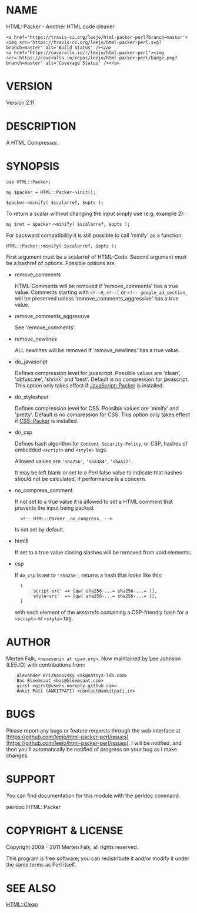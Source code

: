 # NAME

HTML::Packer - Another HTML code cleaner

<div>

    <a href='https://travis-ci.org/leejo/html-packer-perl?branch=master'><img src='https://travis-ci.org/leejo/html-packer-perl.svg?branch=master' alt='Build Status' /></a>
    <a href='https://coveralls.io/r/leejo/html-packer-perl'><img src='https://coveralls.io/repos/leejo/html-packer-perl/badge.png?branch=master' alt='Coverage Status' /></a>
</div>

# VERSION

Version 2.11

# DESCRIPTION

A HTML Compressor.

# SYNOPSIS

    use HTML::Packer;

    my $packer = HTML::Packer->init();

    $packer->minify( $scalarref, $opts );

To return a scalar without changing the input simply use (e.g. example 2):

    my $ret = $packer->minify( $scalarref, $opts );

For backward compatibility it is still possible to call 'minify' as a function:

    HTML::Packer::minify( $scalarref, $opts );

First argument must be a scalarref of HTML-Code.
Second argument must be a hashref of options. Possible options are

- remove\_comments

    HTML-Comments will be removed if 'remove\_comments' has a true value.  Comments starting with `<!--#`,
    `<!--[` or `<!-- google_ad_section_` will be preserved unless 'remove\_comments\_aggressive' has a true value. 

- remove\_comments\_aggressive

    See 'remove\_comments'.

- remove\_newlines

    ALL newlines will be removed if 'remove\_newlines' has a true value.

- do\_javascript

    Defines compression level for javascript. Possible values are 'clean', 'obfuscate', 'shrink' and 'best'.
    Default is no compression for javascript.
    This option only takes effect if [JavaScript::Packer](https://metacpan.org/pod/JavaScript%3A%3APacker) is installed.

- do\_stylesheet

    Defines compression level for CSS. Possible values are 'minify' and 'pretty'.
    Default is no compression for CSS.
    This option only takes effect if [CSS::Packer](https://metacpan.org/pod/CSS%3A%3APacker) is installed.

- do\_csp

    Defines hash algorithm for `Content-Security-Policy`, or CSP, hashes of
    embedded `<script>` and `<style>` tags.

    Allowed values are `'sha256'`, `'sha384'`, `'sha512'`.

    It may be left blank or set to a Perl false value to indicate that hashes
    should not be calculated, if performance is a concern.

- no\_compress\_comment

    If not set to a true value it is allowed to set a HTML comment that prevents the input being packed.

        <!-- HTML::Packer _no_compress_ -->

    Is not set by default.

- html5

    If set to a true value closing slashes will be removed from void elements.

- csp

    If `do_csp` is set to `'sha256'`, returns a hash that looks like this:

        (
            'script-src' => [qw( sha256-...= sha256-...= )],
            'style-src'  => [qw( sha256-...= sha256-...= )],
        )

    with each element of the `ARRAY`refs containing a CSP-friendly hash for a
    `<script>` or `<style>` tag.

# AUTHOR

Merten Falk, `<nevesenin at cpan.org>`. Now maintained by Lee
Johnson (LEEJO) with contributions from:

        Alexander Krizhanovsky <ak@natsys-lab.com>
        Bas Bloemsaat <bas@bloemsaat.com>
        girst <girst@users.noreply.github.com>
        Ankit Pati (ANKITPATI) <contact@ankitpati.in>

# BUGS

Please report any bugs or feature requests through
the web interface at [https://github.com/leejo/html-packer-perl/issues](https://github.com/leejo/html-packer-perl/issues). I will be notified, and then you'll
automatically be notified of progress on your bug as I make changes.

# SUPPORT

You can find documentation for this module with the perldoc command.

perldoc HTML::Packer

# COPYRIGHT & LICENSE

Copyright 2009 - 2011 Merten Falk, all rights reserved.

This program is free software; you can redistribute it and/or modify it
under the same terms as Perl itself.

# SEE ALSO

[HTML::Clean](https://metacpan.org/pod/HTML%3A%3AClean)
